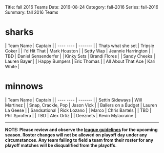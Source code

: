 Title: fall 2016 Teams
Date: 2016-08-24
Category: fall-2016
Series: fall-2016
Summary: fall 2016 Teams

sharks
=====
| Team Name | Captain |
| ---- ---- | ------- |
| Thats what she set | Tripsie Coker |
| I'd Hit That | Mark Houston |
| Setty Wap | Jeannie Harrington |
| TBD | Daniel Sensenderfer |
| Kinky Sets | Brandi Flores |
| Sandy Cheeks | Lauren Bayer |
| Happy Bumpers | Eric Thomas |
| All About That Ace | Kari White |


minnows
=====
| Team Name | Captain |
| ---- ---- | ------- |
| Settin Sideways | Will Martinez |
| Snap, Crackle, Pop | Jason Vick |
| Ballers on a Budget | Lauren La Geese |
| Sandsational | Rick Lozano |
| Marco | Chris Bartels |
| TBD | Phil Sprofera |
| TBD | Alex Ortiz |
| Deeznets | Kevin Mylacraine |



---
**NOTE: Please review and observe the [league guidelines]({filename}/pages/leagueguidelines.md) for the upcoming season. Roster changes will not be allowed on playoff day under any circumstances. Any team failing to field a team from their roster for any playoff matches will be disqualified from the playoffs.**

